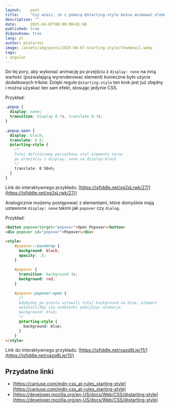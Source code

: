 ```yaml
---
layout:    post
title:     "Czy wiesz, że z pomocą @starting-style można animować elementy z display: none za pomocą samego CSS?"
description: ""
date:      2025-04-07T08:00:00+01:00
published: true
didyouknow: true
lang: pl
author: ptatarski
image: /assets/img/posts/2025-04-07-starting-style/thumbnail.webp
tags:
- angular
---
```

Do tej pory, aby wykonać animację po przejściu z `display: none` na inną wartość (pozwalającą wyrenderować element) konieczne było użycie dodatkowych trików. Dzięki regule `@starting-style` ten krok jest już zbędny i można uzyskać ten sam efekt, stosując jedynie CSS.

Przykład:
```css
.popup {
  display: none;
  transition: display 0.7s, translate 0.7s;
}
 
.popup.open {
  display: block;
  translate: 0 0;
  @starting-style {
    /* 
    Tutaj definiujemy początkowy styl elementu zaraz 
    po przejściu z display: none na display:block  
    */
    translate: 0 50vh;
  }
}
```
Link do interaktywnego przykładu: [https://jsfiddle.net/xg2sLrwk/27/](https://jsfiddle.net/xg2sLrwk/27/)

Analogicznie możemy postępować z elementami, które domyślnie mają ustawione `display: none` takimi jak `popover` czy `dialog`.

Przykład:
```html
<button popovertarget="popover">Open Popover</button>
<div popover id="popover">Popover</div>

<style>
    #popover::backdrop {
      background: black;
      opacity: .5;
    }
     
    #popover {
      transition: background 3s;
      background: red;
    }
     
    #popover:popover-open {
      /* 
      Gdybyśmy po prostu ustawili tutaj background na blue, element 
      wyświetliłby się niebieski pomijając animacje
      background: blue; 
      */
      @starting-style {
        background: blue; 
      }
    }
</style>
```
Link do interaktywnego przykładu: [https://jsfiddle.net/vazq9Lje/11/](https://jsfiddle.net/vazq9Lje/11/)

## Przydatne linki
- [https://caniuse.com/mdn-css_at-rules_starting-style](https://caniuse.com/mdn-css_at-rules_starting-style)
- [https://developer.mozilla.org/en-US/docs/Web/CSS/@starting-style](https://developer.mozilla.org/en-US/docs/Web/CSS/@starting-style)